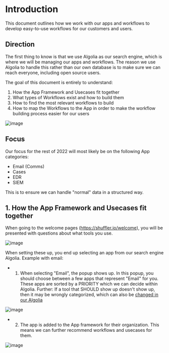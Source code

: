 # Introduction
This document outlines how we work with our apps and workflows to develop easy-to-use workflows for our customers and users.

## Direction
The first thing to know is that we use Algolia as our search engine, which is where we will be managing our apps and workflows. 
The reason we use Algolia to handle this rather than our own database is to make sure we can reach everyone, including open source users.

The goal of this document is entirely to understand:
1. How the App Framework and Usecases fit together
2. What types of Workflows exist and how to build them
3. How to find the most relevant workflows to build
4. How to map the Workflows to the App in order to make the workflow building process easier for our users

![image](https://user-images.githubusercontent.com/5719530/185791408-f61249db-6ff8-4e43-99ee-c3559ef34b81.png)

## Focus
Our focus for the rest of 2022 will most likely be on the following App categories:
- Email (Comms)
- Cases
- EDR
- SIEM

This is to ensure we can handle "normal" data in a structured way.

## 1. How the App Framework and Usecases fit together
When going to the welcome pages (https://shuffler.io/welcome), you will be presented with questions about what tools you use. 

![image](https://user-images.githubusercontent.com/5719530/185791587-507ff603-0f6e-472e-a7cd-df8fb5082f55.png)

When setting these up, you end up selecting an app from our search engine Algolia. Example with email:
- 1. When selecting "Email", the popup shows up. In this popup, you should choose between a few apps that represent "Email" for you. These apps are sorted by a PRIORITY which we can decide within Algolia. Further: If a tool that SHOULD show up doesn't show up, then it may be wrongly categorized, which can also be [changed in our Algolia](https://github.com/Shuffle/Shuffle-docs/blob/master/handbook/engineering/editing_algolia.md)

![image](https://user-images.githubusercontent.com/5719530/185791650-b361e150-c695-4e5c-ab6f-a16d7e3727fa.png)

- 2. The app is added to the App framework for their organization. This means we can further recommend workflows and usecases for them.

![image](https://user-images.githubusercontent.com/5719530/185791974-3714803a-e5ee-4bfd-acbd-62eb32547fb0.png)



